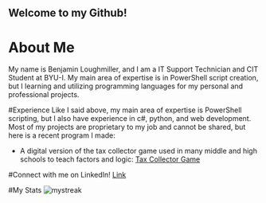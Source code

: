 ## Welcome to my Github!

# About Me
My name is Benjamin Loughmiller, and I am a IT Support Technician and CIT Student at BYU-I. My main area of expertise is in PowerShell script creation, but I learning and utilizing programming languages for my personal and professional projects. 

#Experience
Like I said above, my main area of expertise is PowerShell scripting, but I also have experience in c#, python, and web development. 
Most of my projects are proprietary to my job and cannot be shared, but here is a recent program I made:

- A digital version of the tax collector game used in many middle and high schools to teach factors and logic: [Tax Collector Game](https://github.com/benloughmiller/CSE-310-Module1)

#Connect with me on LinkedIn! [Link](https://www.linkedin.com/in/benjamin-loughmiller-2a660325b/)

#My Stats
<img src="https://github-readme-streak-stats.herokuapp.com/?user=benloughmiller&theme=tokyonight" alt="mystreak"/>
